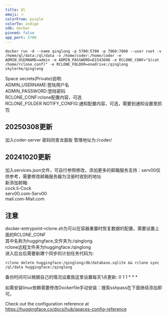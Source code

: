 ```yaml
---
title: Ql
emoji: 🔥
colorFrom: purple
colorTo: indigo
sdk: docker
pinned: false
app_port: 5700
---
```



```
docker run -d --name qinglong -p 5700:5700 -p 7860:7860 --user root -v /home/ql/data:/ql/data -v /home/coder:/home/coder -e ADMIN_USERNAME=admin -e ADMIN_PASSWORD=D1543608 -e RCLONE_CONF="$(cat /home/rclone.conf)" -e RCLONE_FOLDER=onedrive:/qinglong skylerhe/qinglong
```
Space secrets(Private)说明:   
ADMIN_USERNAME:登陆用户名   
ADMIN_PASSWORD:登陆密码   
RCLONE_CONF:rclone配置内容，可选  
RCLONE_FOLDER
NOTIFY_CONFIG:通知配置内容，可选，需要到通知设置里抓包

## 20250308更新   
加入coder-server 密码同青龙面板 管理地址为:/coder/

## 20241020更新   
加入services.json文件，可自行参照修改，添加更多的邮箱服务支持：serv00仅供参考，需要修改邮箱服务器为注册时收到的地址   
新添加邮箱:   
cock.li-Cock   
serv00.com-Serv00   
mail.com-Mail.com   

## 注意 
docker-entrypoint-rclone.sh为可以在容器重置时恢复数据的配置，需要设置上面的RCLONE_CONF  
其中名称为huggingface,文件夹为:/qinglong   
rclone远程文件夹为huggingface:/qinglong   
进入后台后需要新建个同步的计划任务代码为:  
```
rclone delete huggingface:/qinglong/db/database.sqlite && rclone sync /ql/data huggingface:/qinglong
```
备份时间可以根据自己的情况设置我这里设置每天1点更新: 0 1 1 * * *    

如需安装linux依赖需要修改Dockerfile手动安装：搜索sshpass在下面继续添加即可。  


Check out the configuration reference at https://huggingface.co/docs/hub/spaces-config-reference





